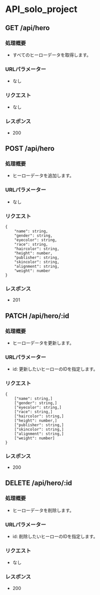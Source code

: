 # API_solo_project

## GET /api/hero

### 処理概要
- すべてのヒーローデータを取得します。

### URLパラメーター
- なし

### リクエスト
- なし

### レスポンス
- 200

## POST /api/hero

### 処理概要
- ヒーローデータを追加します。

### URLパラメーター
- なし

### リクエスト

```
{
    "name": string,
    "gender": string,
    "eyecolor": string,
    "race": string,
    "haircolor": string,
    "height": number,
    "publisher": string,
    "skincolor": string,
    "alignment": string,
    "weight": number
}
```

### レスポンス
- 201

## PATCH /api/hero/:id

### 処理概要
- ヒーローデータを更新します。
### URLパラメーター
- id: 更新したいヒーローのIDを指定します。
### リクエスト

```
{
    ["name": string,]
    ["gender": string,]
    ["eyecolor": string,]
    ["race": string,]
    ["haircolor": string,]
    ["height": number,]
    ["publisher": string,]
    ["skincolor": string,]
    ["alignment": string,]
    ["weight": number]
}
```

### レスポンス
- 200

## DELETE /api/hero/:id

### 処理概要
- ヒーローデータを削除します。
### URLパラメーター
- id: 削除したいヒーローのIDを指定します。
### リクエスト
- なし

### レスポンス
- 200